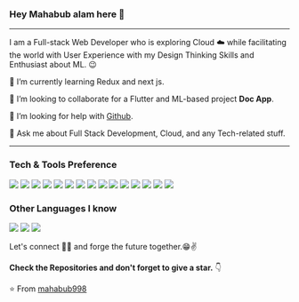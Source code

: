 ### Hey Mahabub alam here 👋

---

<!-- <p align="center">
  <img src="https://raw.githubusercontent.com/Souravdey777/Souravdey777/master/Card.png" width="100%" title="Intro Card" alt="Intro Card">
</p> -->

I am a Full-stack  Web Developer who is exploring Cloud :cloud: while facilitating the world with User Experience with my Design Thinking Skills and Enthusiast about ML. :wink:
 
 
 🌱 I’m currently learning Redux and next js.
 
 👯 I’m looking to collaborate for a Flutter and ML-based project **Doc App**.
 
 🤔 I’m looking for help with [Github](https://github.com/mahabub998).
 
 💬 Ask me about Full Stack Development, Cloud, and any Tech-related stuff.


<!-- ![Profile views](https://silly-keller-0ab44d.netlify.app)  -->


---


### Tech & Tools Preference

<img src = "https://img.shields.io/badge/-HTML5-E34F26?style=flat&logo=html5&logoColor=white"> <img src = "https://img.shields.io/badge/-CSS3-1572B6?style=flat&logo=css3&logoColor=white">
<img src="https://img.shields.io/badge/-Bootstrap-563D7C?style=flat&logo=bootstrap&logoColor=white">
<img src="https://img.shields.io/badge/-JavaScript-eed718?style=flat&logo=javascript&logoColor=ffffff">
<img src="https://img.shields.io/badge/-Sass-cc6699?style=flat&logo=sass&logoColor=ffffff">
<img src="https://img.shields.io/badge/-React-000000?style=flat&logo=react&logoColor=00c8ff">
<img src="https://img.shields.io/badge/-MongoDB-4DB33D?style=flat&logo=mongodb&logoColor=FFFFFF">
<img src="https://img.shields.io/badge/-Express.js-787878?style=flat">
<img src="https://img.shields.io/badge/-Node.js-3C873A?style=flat&logo=Node.js&logoColor=white">
<img src="https://img.shields.io/badge/-Firebase-FFA611?style=flat&logo=firebase&logoColor=FFFFFF">
<img src="http://img.shields.io/badge/-Google%20Cloud%20Platform-4285F4?style=flat&logo=google%20cloud&logoColor=white">
<img src="http://img.shields.io/badge/-Git-F1502F?style=flat&logo=git&logoColor=FFFFFF">
<img src="http://img.shields.io/badge/-Github-000000?style=flat&logo=github&logoColor=FFFFFF">
<img src="http://img.shields.io/badge/-VS%20Code-007ACC?style=flat&logo=visual%20studio%20code&logoColor=white">
<img src="http://img.shields.io/badge/-Heroku-430098?style=flat&logo=heroku&logoColor=white">


### Other Languages I know
<img src="http://img.shields.io/badge/-Java-F89820?style=flat&logo=java&logoColor=white"> <img src="https://img.shields.io/badge/-C%20&%20C++-659ad2?style=flat&logo=c%2B%2B&logoColor=ffffff"> <img src="https://img.shields.io/badge/-Python-black?style=flat&logo=python&logoColor=white"> 


<!-- ![GitHub stats](https://github-readme-stats.vercel.app/api?username=Souravdey777&show_icons=true&hide_border=true) -->

<!-- Check for a detailed stats here :point_right: [Sourcerer](https://sourcerer.io/souravdey777) -->

Let's connect 👨‍💻 and forge the future together.😁✌

**Check the Repositories and don't forget to give a star.** 👇

:star: From [mahabub998](https://github.com/mahabub998)

[website]: https://silly-keller-0ab44d.netlify.app
[linkedin]: https://www.linkedin.com/in/mahbub-alam-507287203/

